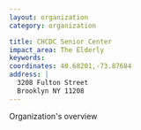 ```yaml
---
layout: organization
category: organization

title: CHCDC Senior Center
impact_area: The Elderly
keywords: 
coordinates: 40.68201,-73.87684
address: |
  3208 Fulton Street
  Brooklyn NY 11208
---
```

Organization's overview
